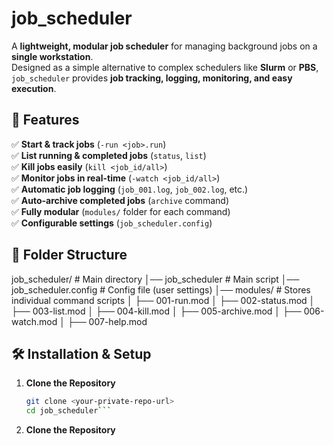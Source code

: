 # job_scheduler
A **lightweight, modular job scheduler** for managing background jobs on a **single workstation**.  
Designed as a simple alternative to complex schedulers like **Slurm** or **PBS**, `job_scheduler` provides **job tracking, logging, monitoring, and easy execution**.

## 🚀 Features
✅ **Start & track jobs** (`-run <job>.run`)  
✅ **List running & completed jobs** (`status`, `list`)  
✅ **Kill jobs easily** (`kill <job_id/all>`)  
✅ **Monitor jobs in real-time** (`-watch <job_id/all>`)  
✅ **Automatic job logging** (`job_001.log`, `job_002.log`, etc.)  
✅ **Auto-archive completed jobs** (`archive` command)  
✅ **Fully modular** (`modules/` folder for each command)  
✅ **Configurable settings** (`job_scheduler.config`)  

## 📂 Folder Structure
job_scheduler/ # Main directory 
│── job_scheduler # Main script 
│── job_scheduler.config # Config file (user settings) 
│── modules/ # Stores individual command scripts 
│ ├── 001-run.mod 
│ ├── 002-status.mod 
│ ├── 003-list.mod 
│ ├── 004-kill.mod 
│ ├── 005-archive.mod 
│ ├── 006-watch.mod 
│ ├── 007-help.mod


## 🛠 Installation & Setup
1. **Clone the Repository**
   ```bash
   git clone <your-private-repo-url>
   cd job_scheduler```

1. **Clone the Repository**

